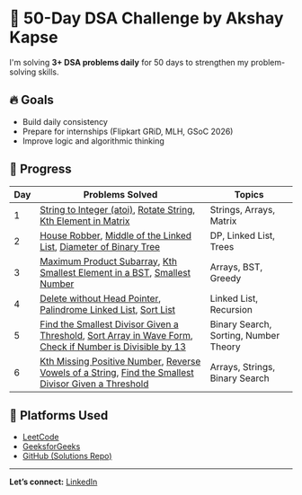 # 🚀 50-Day DSA Challenge by Akshay Kapse

I'm solving **3+ DSA problems daily** for 50 days to strengthen my problem-solving skills.

## 🔥 Goals
- Build daily consistency
- Prepare for internships (Flipkart GRiD, MLH, GSoC 2026)
- Improve logic and algorithmic thinking

## 📅 Progress

| Day | Problems Solved                                                                 | Topics                      |
|-----|----------------------------------------------------------------------------------|-----------------------------|
| 1   | [String to Integer (atoi)](https://leetcode.com/problems/string-to-integer-atoi/), [Rotate String](https://leetcode.com/problems/rotate-string/), [Kth Element in Matrix](https://www.geeksforgeeks.org/problems/kth-element-in-matrix/1) | Strings, Arrays, Matrix     |
| 2   | [House Robber](https://leetcode.com/problems/house-robber/), [Middle of the Linked List](https://leetcode.com/problems/middle-of-the-linked-list/), [Diameter of Binary Tree](https://leetcode.com/problems/diameter-of-binary-tree/) | DP, Linked List, Trees  |
| 3   | [Maximum Product Subarray](https://leetcode.com/problems/maximum-product-subarray/), [Kth Smallest Element in a BST](https://www.geeksforgeeks.org/problems/kth-smallest-element-in-bst/1), [Smallest Number](https://www.geeksforgeeks.org/problems/smallest-number5823/1) | Arrays, BST, Greedy         |
| 4   | [Delete without Head Pointer](https://www.geeksforgeeks.org/problems/delete-without-head-pointer/1), [Palindrome Linked List](https://leetcode.com/problems/palindrome-linked-list/), [Sort List](https://leetcode.com/problems/sort-list/) | Linked List, Recursion      |
| 5   | [Find the Smallest Divisor Given a Threshold](https://leetcode.com/problems/find-the-smallest-divisor-given-a-threshold/), [Sort Array in Wave Form](https://www.geeksforgeeks.org/sort-array-wave-form-2/), [Check if Number is Divisible by 13](https://www.geeksforgeeks.org/check-if-a-number-is-divisible-by-13/) | Binary Search, Sorting, Number Theory |
| 6   | [Kth Missing Positive Number](https://leetcode.com/problems/kth-missing-positive-number/), [Reverse Vowels of a String](https://leetcode.com/problems/reverse-vowels-of-a-string/), [Find the Smallest Divisor Given a Threshold](https://leetcode.com/problems/find-the-smallest-divisor-given-a-threshold/) | Arrays, Strings, Binary Search |



## 📌 Platforms Used
- [LeetCode](https://leetcode.com/u/Akshaykapse77/)
- [GeeksforGeeks](https://www.geeksforgeeks.org/user/akshaykdlb2/)
- [GitHub (Solutions Repo)](https://github.com/Akshaykdlb2/50-Days-DSA-Challenge)

---
**Let’s connect:** [LinkedIn](https://www.linkedin.com/in/akshay-kapse-481209328/)

